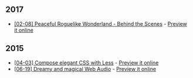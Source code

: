 2017
-------------
- [[02-08] Peaceful Roguelike Wonderland - Behind the Scenes](./2017-02-08-peaceful-roguelike-wonderland-behind-the-scenes) - [Preview it online](http://sunebear.github.io/SB-Sessions/2017-02-08-peaceful-roguelike-wonderland-behind-the-scenes)

2015
-------------
- [[04-03] Compose elegant CSS with Less](./2015-04-03-compose-elegant-css-with-less) - [Preview it online](http://sunebear.github.io/SB-Sessions/2015-04-03-compose-elegant-css-with-less)
- [[06-19] Dreamy and magical Web Audio](./2015-06-19-dreamy-and-magical-web-audio) - [Preview it online](http://sunebear.github.io/SB-Sessions/2015-06-19-dreamy-and-magical-web-audio/)
